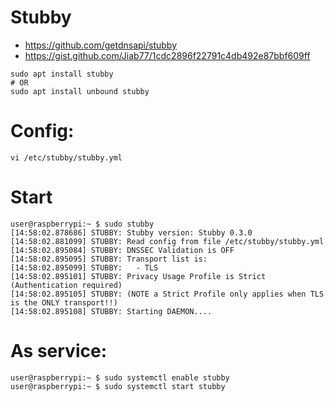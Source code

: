 # Stubby

- https://github.com/getdnsapi/stubby
- https://gist.github.com/Jiab77/1cdc2896f22791c4db492e87bbf609ff


```shell
sudo apt install stubby
# OR
sudo apt install unbound stubby
```


# Config:


```shell
vi /etc/stubby/stubby.yml
```

# Start

```shell
user@raspberrypi:~ $ sudo stubby
[14:58:02.878686] STUBBY: Stubby version: Stubby 0.3.0
[14:58:02.881099] STUBBY: Read config from file /etc/stubby/stubby.yml
[14:58:02.895084] STUBBY: DNSSEC Validation is OFF
[14:58:02.895095] STUBBY: Transport list is:
[14:58:02.895099] STUBBY:   - TLS
[14:58:02.895101] STUBBY: Privacy Usage Profile is Strict (Authentication required)
[14:58:02.895105] STUBBY: (NOTE a Strict Profile only applies when TLS is the ONLY transport!!)
[14:58:02.895108] STUBBY: Starting DAEMON....
```

# As service:

```shell
user@raspberrypi:~ $ sudo systemctl enable stubby
user@raspberrypi:~ $ sudo systemctl start stubby
```